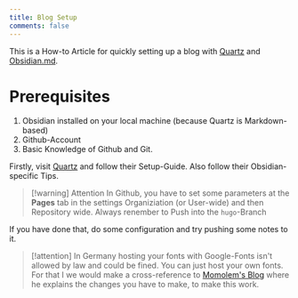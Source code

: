 ```yaml
---
title: Blog Setup
comments: false
---
```

This is a How-to Article for quickly setting up a blog with [Quartz](https://quartz.jzhao.xyz/) and [Obsidian.md](obsidian.md).

# Prerequisites
1. Obsidian installed on your local machine (because Quartz is Markdown-based)
2. Github-Account
3. Basic Knowledge of Github and Git.

Firstly, visit [Quartz](https://quartz.jzhao.xyz/) and follow their Setup-Guide. Also follow their Obsidian-specific Tips.

> [!warning] Attention
> In Github, you have to set some parameters at the **Pages** tab in the settings Organiziation (or User-wide) and then Repository wide.
Always renember to Push into the `hugo`-Branch

If you have done that, do some configuration and try pushing some notes to it. 

> [!attention]
> In Germany hosting your fonts with Google-Fonts isn't allowed by law and could be fined.
> You can just host your own fonts. For that I
> we would make a cross-reference to [Momolem's Blog](https://blog.vogel.business/Using-local-Google-Fonts-in-Hugo/) where he explains the changes you have to make, to make this work.


